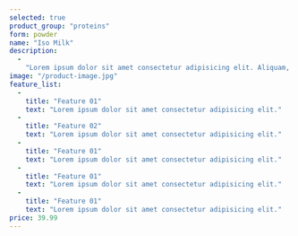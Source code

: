 ```yaml
--- 
selected: true 
product_group: "proteins"  
form: powder 
name: "Iso Milk" 
description: 
  - 
    "Lorem ipsum dolor sit amet consectetur adipisicing elit. Aliquam, velit eveniet rerum unde tempora aliquid eius possimus repellat quidem commodi fugiat, optio recusandae veniam. Temporibus non omnis et assumenda corporis?" 
image: "/product-image.jpg" 
feature_list: 
  - 
    title: "Feature 01" 
    text: "Lorem ipsum dolor sit amet consectetur adipisicing elit." 
  - 
    title: "Feature 02" 
    text: "Lorem ipsum dolor sit amet consectetur adipisicing elit." 
  - 
    title: "Feature 01" 
    text: "Lorem ipsum dolor sit amet consectetur adipisicing elit." 
  - 
    title: "Feature 01" 
    text: "Lorem ipsum dolor sit amet consectetur adipisicing elit." 
  - 
    title: "Feature 01" 
    text: "Lorem ipsum dolor sit amet consectetur adipisicing elit." 
price: 39.99 
--- 
```

